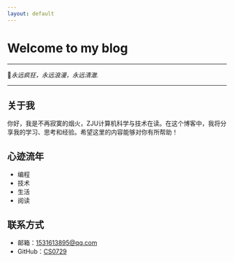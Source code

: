 ```yaml
---
layout: default
---
```


# Welcome to my blog

---

**🌟**_永远疯狂，永远浪漫，永远清澈._

---

## 关于我

你好，我是不再寂寞的烟火，ZJU计算机科学与技术在读。在这个博客中，我将分享我的学习、思考和经验。希望这里的内容能够对你有所帮助！


## 心迹流年

- 编程
- 技术
- 生活
- 阅读


## 联系方式

- 邮箱：[1531613895@qq.com](mailto:1531613895@qq.com)
- GitHub：[CS0729](https://github.com/CS0729)
